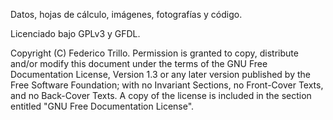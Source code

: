 Datos, hojas de cálculo, imágenes, fotografías y código.

Licenciado bajo GPLv3 y GFDL.


Copyright (C) Federico Trillo.
Permission is granted to copy, distribute and/or modify this document
under the terms of the GNU Free Documentation License, Version 1.3
or any later version published by the Free Software Foundation;
with no Invariant Sections, no Front-Cover Texts, and no Back-Cover Texts.
A copy of the license is included in the section entitled "GNU
Free Documentation License".
